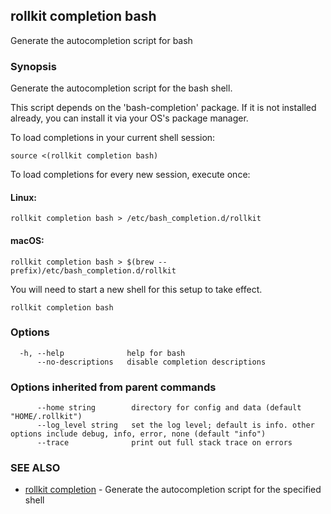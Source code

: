 ## rollkit completion bash

Generate the autocompletion script for bash

### Synopsis

Generate the autocompletion script for the bash shell.

This script depends on the 'bash-completion' package.
If it is not installed already, you can install it via your OS's package manager.

To load completions in your current shell session:

	source <(rollkit completion bash)

To load completions for every new session, execute once:

#### Linux:

	rollkit completion bash > /etc/bash_completion.d/rollkit

#### macOS:

	rollkit completion bash > $(brew --prefix)/etc/bash_completion.d/rollkit

You will need to start a new shell for this setup to take effect.


```
rollkit completion bash
```

### Options

```
  -h, --help              help for bash
      --no-descriptions   disable completion descriptions
```

### Options inherited from parent commands

```
      --home string        directory for config and data (default "HOME/.rollkit")
      --log_level string   set the log level; default is info. other options include debug, info, error, none (default "info")
      --trace              print out full stack trace on errors
```

### SEE ALSO

* [rollkit completion](rollkit_completion.md)	 - Generate the autocompletion script for the specified shell
